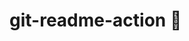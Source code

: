 # git-readme-action 🔄
<!-- 
![GitHub Stars](https://img.shields.io/github/stars/KanishkChhajed/git-readme-action?style=flat-square)
![Last Updated](https://img.shields.io/github/last-commit/KanishkChhajed/git-readme-action/main?label=Last%20Update&style=flat-square)

## 📊 Repo Stats
- **Stars**: 0
- **Forks**: 0
- **Open Issues**: 

## 🚀 Latest Commits

- [`88fb2a5`](https://github.com/KanishkChhajed/git-readme-action/commit/88fb2a528f449055cb9d2de0ea593ae70760271e) Modify metadata main (by **KanishkChhajed**)

- [`7419270`](https://github.com/KanishkChhajed/git-readme-action/commit/7419270aa8d1d549d5456975ec26d3e491ba3165) Modify metadata main (by **KanishkChhajed**)

- [`ba9bb2e`](https://github.com/KanishkChhajed/git-readme-action/commit/ba9bb2ea72e01bb21621898c0b68987591cfe1a3) Adding AI generated code for testing (by **KanishkChhajed**)

- [`e39e895`](https://github.com/KanishkChhajed/git-readme-action/commit/e39e89562a53faa845fe7dc03106ac94e25bf98b) Trying to add permissions in metadata file (by **KanishkChhajed**)

- [`779829b`](https://github.com/KanishkChhajed/git-readme-action/commit/779829b3a00ff5c9b2af9c59795c71f04b9cf7ca) Modify Authentication code in main.js (by **KanishkChhajed**)


---
*📌 Auto-generated by [GitHub Actions](.github/workflows/update_readme.yml)* -->